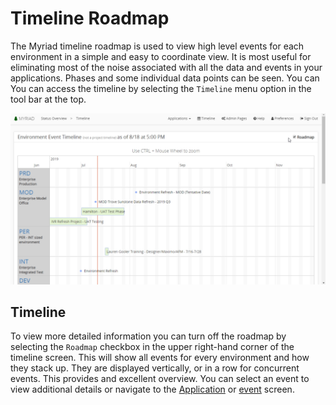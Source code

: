 # Timeline Roadmap
The Myriad timeline roadmap is used to view high level events for each environment in a simple and easy to coordinate view. It is most useful for eliminating most of the noise associated with all the data and events in your applications. Phases and some individual data points can be seen. You can  You can access the timeline by selecting the `Timeline` menu option in the tool bar at the top. 

<img src="Media/Timeline-Road-Map.png">

## Timeline
To view more detailed information you can turn off the roadmap by selecting the `Roadmap` checkbox in the upper right-hand corner of the timeline screen. This will show all events for every environment and how they stack up. They are displayed vertically, or in a row for concurrent events. This provides and excellent overview. You can select an event to view additional details or navigate to the [Application](Applications.md) or [event](Events.md) screen. 